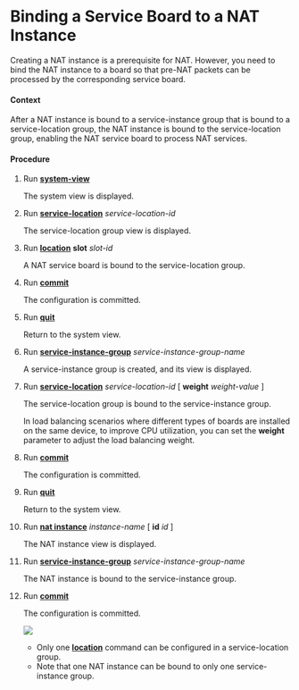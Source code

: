 Binding a Service Board to a NAT Instance
=========================================

Creating a NAT instance is a prerequisite for NAT. However, you need to bind the NAT instance to a board so that pre-NAT packets can be processed by the corresponding service board.

#### Context

After a NAT instance is bound to a service-instance group that is bound to a service-location group, the NAT instance is bound to the service-location group, enabling the NAT service board to process NAT services.


#### Procedure

1. Run [**system-view**](cmdqueryname=system-view)
   
   
   
   The system view is displayed.
2. Run [**service-location**](cmdqueryname=service-location) *service-location-id*
   
   
   
   The service-location group view is displayed.
3. Run [**location**](cmdqueryname=location) **slot** *slot-id*
   
   
   
   A NAT service board is bound to the service-location group.
4. Run [**commit**](cmdqueryname=commit)
   
   
   
   The configuration is committed.
5. Run [**quit**](cmdqueryname=quit)
   
   
   
   Return to the system view.
6. Run [**service-instance-group**](cmdqueryname=service-instance-group) *service-instance-group-name*
   
   
   
   A service-instance group is created, and its view is displayed.
7. Run [**service-location**](cmdqueryname=service-location) *service-location-id* [ **weight** *weight-value* ]
   
   
   
   The service-location group is bound to the service-instance group.
   
   
   
   In load balancing scenarios where different types of boards are installed on the same device, to improve CPU utilization, you can set the **weight** parameter to adjust the load balancing weight.
8. Run [**commit**](cmdqueryname=commit)
   
   
   
   The configuration is committed.
9. Run [**quit**](cmdqueryname=quit)
   
   
   
   Return to the system view.
10. Run [**nat instance**](cmdqueryname=nat+instance) *instance-name* [ **id** *id* ]
    
    
    
    The NAT instance view is displayed.
11. Run [**service-instance-group**](cmdqueryname=service-instance-group) *service-instance-group-name*
    
    
    
    The NAT instance is bound to the service-instance group.
12. Run [**commit**](cmdqueryname=commit)
    
    
    
    The configuration is committed.
    
    
    
    ![](../../../../public_sys-resources/note_3.0-en-us.png) 
    * Only one [**location**](cmdqueryname=location) command can be configured in a service-location group.
    * Note that one NAT instance can be bound to only one service-instance group.